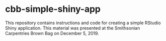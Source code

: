 # cbb-simple-shiny-app
This repository contains instructions and code for creating a simple RStudio Shiny application. This material was presented at the Smithsonian Carpentries Brown Bag on December 5, 2019.
